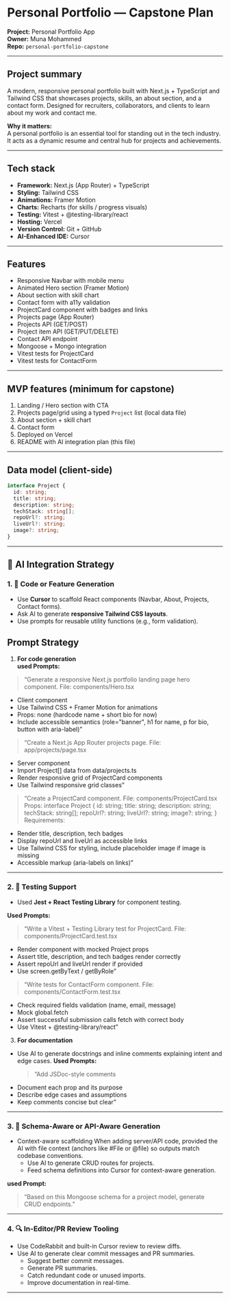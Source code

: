 # Personal Portfolio — Capstone Plan

**Project:** Personal Portfolio App  
**Owner:** Muna Mohammed  
**Repo:** `personal-portfolio-capstone`

---

## Project summary
A modern, responsive personal portfolio built with Next.js + TypeScript and Tailwind CSS that showcases projects, skills, an about section, and a contact form. Designed for recruiters, collaborators, and clients to learn about my work and contact me.

**Why it matters:**  
A personal portfolio is an essential tool for standing out in the tech industry. It acts as a dynamic resume and central hub for projects and achievements.

---

## Tech stack
- **Framework:** Next.js (App Router) + TypeScript
- **Styling:** Tailwind CSS
- **Animations:** Framer Motion
- **Charts:** Recharts (for skills / progress visuals)
- **Testing:** Vitest + @testing-library/react
- **Hosting:** Vercel
- **Version Control:** Git + GitHub  
- **AI-Enhanced IDE:** Cursor  

---

## Features

<!-- AUTO-FEATURES:START -->

- Responsive Navbar with mobile menu
- Animated Hero section (Framer Motion)
- About section with skill chart
- Contact form with a11y validation
- ProjectCard component with badges and links
- Projects page (App Router)
- Projects API (GET/POST)
- Project item API (GET/PUT/DELETE)
- Contact API endpoint
- Mongoose + Mongo integration
- Vitest tests for ProjectCard
- Vitest tests for ContactForm

<!-- AUTO-FEATURES:END -->

---

## MVP features (minimum for capstone)
1. Landing / Hero section with CTA
2. Projects page/grid using a typed `Project` list (local data file)
3. About section + skill chart
4. Contact form
5. Deployed on Vercel
6. README with AI integration plan (this file)

---

## Data model (client-side)
```ts
interface Project {
  id: string;
  title: string;
  description: string;
  techStack: string[];
  repoUrl?: string;
  liveUrl?: string;
  image?: string;
}
```
---

## 🧠 AI Integration Strategy

### 1. 🧱 Code or Feature Generation
- Use **Cursor** to scaffold React components (Navbar, About, Projects, Contact forms).  
- Ask AI to generate **responsive Tailwind CSS layouts**.  
- Use prompts for reusable utility functions (e.g., form validation).  

## Prompt Strategy
1. **For code generation**  
**used Prompts:** 

> “Generate a responsive Next.js portfolio landing page hero component.
File: components/Hero.tsx
- Client component
- Use Tailwind CSS + Framer Motion for animations
- Props: none (hardcode name + short bio for now)
- Include accessible semantics (role="banner", h1 for name, p for bio, button with aria-label)”

> “Create a Next.js App Router projects page.
File: app/projects/page.tsx
- Server component
- Import Project[] data from data/projects.ts
- Render responsive grid of ProjectCard components
- Use Tailwind responsive grid classes”


> “Create a ProjectCard component.
File: components/ProjectCard.tsx
Props: 
interface Project {
  id: string;
  title: string;
  description: string;
  techStack: string[];
  repoUrl?: string;
  liveUrl?: string;
  image?: string;
}
Requirements:
- Render title, description, tech badges
- Display repoUrl and liveUrl as accessible links
- Use Tailwind CSS for styling, include placeholder image if image is missing
- Accessible markup (aria-labels on links)”

---

### 2. 🧪 Testing Support
- Used **Jest + React Testing Library** for component testing.  

**Used Prompts:**  
> “Write a Vitest + Testing Library test for ProjectCard.
File: components/ProjectCard.test.tsx
- Render component with mocked Project props
- Assert title, description, and tech badges render correctly
- Assert repoUrl and liveUrl render if provided
- Use screen.getByText / getByRole”

> “Write tests for ContactForm component.
File: components/ContactForm.test.tsx
- Check required fields validation (name, email, message)
- Mock global.fetch
- Assert successful submission calls fetch with correct body
- Use Vitest + @testing-library/react”

3. **For documentation**  
- Use AI to generate docstrings and inline comments explaining intent and edge cases.
**Used Prompts:**  
   > “Add JSDoc-style comments
- Document each prop and its purpose
- Describe edge cases and assumptions
- Keep comments concise but clear”  

---

### 3. 📡 Schema-Aware or API-Aware Generation
- Context-aware scaffolding
When adding server/API code, provided the AI with file context (anchors like #File or @file) so outputs match codebase conventions.
  - Use AI to generate CRUD routes for projects.  
  - Feed schema definitions into Cursor for context-aware generation.  

**used Prompt:**  
> “Based on this Mongoose schema for a project model, generate CRUD endpoints.”

---

### 4. 🔍 In-Editor/PR Review Tooling
- Use CodeRabbit and built-in Cursor review to review diffs.
- Use AI to generate clear commit messages and PR summaries.
  - Suggest better commit messages.  
  - Generate PR summaries.  
  - Catch redundant code or unused imports.  
  - Improve documentation in real-time.  
---





